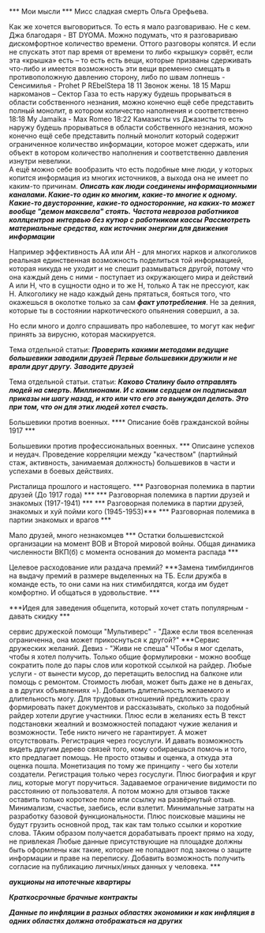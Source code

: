 *** Мои мысли ***
Мисс сладкая смерть Ольга Орефьева.

Как же хочется выговориться. То есть я мало разговариваю. Не с кем. 
Джа благодаря - BT DYOMA.
Можно подумать, что я  разговариваю дискомфортное количество времени. Оттого разговоры копятся. И если не спускать этот пар время от времени то либо «крышку» сорвёт, если эта «крышка» есть – то есть есть вещи, которые призваны сдерживать что-либо и имеется возможность  эти вещи временно смещать в противоположную давлению сторону, либо по швам лопнешь -  
Сенсимилья - Prohet P REbelStepa
18 11 Звонок жены.
18 15 Марш наркоманов – Сектор Газа
то есть наружу будешь прорываться в области собственного незнания, можно конечно  ещё себе представить  полный монолит, в котором количество наполнения и соответственно 
18:18 My Jamaika  - Max Romeo
18:22 Камазисты vs Джазисты
то есть наружу будешь прорываться в области собственного незнания, можно конечно  ещё себе представить полный монолит который содержит ограниченное количество  информации, которое может сдержать, или объект в котором количество наполнения и соответственно давления изнутри невелики.  
А ещё можно себе вообразить что есть подобные мне люди, у которых копится информация  из многих источников, а выхода она не имеет по каким-то причинам. ***Описать как люди соединены информационными каналами. Какие-то один ко многим, какие-то многие к одному. Какие-то двусторонние, какие-то односторонние, на каких-то может вообще "демон максвела" стоять.*** ***Частота неврозов работников коллцентров*** ***интервью без кутюр с работником кассы*** ***Рассмотреть материальные средства, как источник энергии для движения информации*** 





Например эффективность АА или АН - для многих нарков и алкоголиков реальная единственная возможность поделиться той информацией, которая никуда не уходит и не спешит размываться другой, потому что она каждый день с ними - поступает из окружающего мира и действий А или Н, что в сущности одно и то же Н, только А так не прессуют, как Н. Алкоголику не надо каждый день прятаться, бояться того, что окажешься в околотке только за сам ***факт употребления***. Не за деяния, которые ты в состоянии наркотического опьянения совершил, а за.  


Но если много и долго спрашивать про наболевшее, то могут как нефиг принять за вирусню, которая маскируется.



Тема отдельной статьи:
***Проверить какими методами ведущие большевики заводили друзей***  ***Первые большевики дружили и не врали друг другу.***  ***Заводите друзей***

Тема отдельной статьи. статьи:
***Каково Сталину было отправлять людей на смерть. Миллионами. И с каким сердцем он подписывал приказы ни шагу назад, и кто или что его это вынуждал делать. Это при том, что он для этих людей хотел счасть.***

Большевики против военных.
**** Описание боёв гражданской войны 1917 ***

Большевики против профессиональных военных.
*** Описаине успехов и неудач. Проведение корреляции между "качеством" (партийный стаж, активность, занимаемая должность) большевиков в части и успехами в боевых действиях.

Ристалища прошлого и настоящего.
*** Разговорная полемика в партии друзей (До 1917 года) ***
*** Разговорная полемика в партии друзей и знакомых (1917-1941) ***
*** Разговорная полемика в партии друзей, знакомых и хуй пойми кого (1945-1953)***
*** Разговорная полемика в партии знакомых и врагов ***

Мало друзей, много незнакомцев
*** Остатки большевистской организации на момент ВОВ и Второй мировой войны. Общая динамика численности ВКП(б) с момента основания до момента распада ***

Целевое расходование или раздача премий?
***Замена тимбилдингов на выдачу премий в размере выделенных на ТБ. Если дружба в команде есть, то они сами на них стимбилдятся, когда им будет комфортно. И общаться в удовольствие. ***

***Идея для заведения общепита, который хочет стать популярным - давать скидку  *** 

сервис дружеской помощи
"Мультиверс" - "Даже если твоя вселенная ограниченна, она может прикоснуться к другой?"
***Сервис дружеских желаний. Девиз - "Живи не спеша" ЧТобы я мог сделать, чтобы я хотел получить. Только общие формулировки - можно вообще сократить поле до пары слов или короткой ссылкой на райдер. Любые услуги - от вынести мусор, до перетащить велоспид на балконе или помощь с ремонтом.  Стоимость любая, может быть даже не в деньгах, а в других объявлениях =). Добавить  длительность  желаемого и длительность могу.  Для трудовых отношений предложить сразу формировать пакет документов и рассказывать, сколько за подобный райдер хотели другие участники. Плюс если в желаниях есть  В текст подстановки  жеалний и возможностей попадают чужие желания и возможности. Тебе никто ничего не гарантирует. А может отсутствовать. Регистрация через госуслуги. И давать возможность видеть другим дерево связей того, кому собираешься помочь и того, кто предлагает помощь. Не просто  отзывы и оценка, а откуда эта оценка пошла. Монетизация по тому же  принципу - чего бы хотели создатели. Регистрация только через госуслуги. Плюс биография и круг лиц, которые могут поручиться. Задаваемое ограничение видимости по расстоянию от пользователя. А потом можно для отзывов также оставить только короткое поле или ссылку на развёрнутый отзыв. Минимализм, счастье, заебись, если взлетит. Минимальные затраты на разработку базовой функциональности. Плюс поисковые машины не будут грузить основной прод, так как там только ссылки и короткие слова. ТАким образом получается дорабатывать проект прямо на ходу, не привлекая  Любые данные присутствующие на площадке должны быть оформлены как такие, которые не попадают под законы о защите информации и праве на переписку. Добавить возможность получить согласие на публикацию личных/иных данных у человека. ***

***аукционы на ипотечные квартиры*** 

***Краткосрочные брачные контракты***

***Данные по инфляции в разных областях экономики и как  инфляция в одних областях должна отображаться на других***